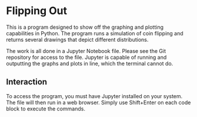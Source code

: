 # Flipping Out

This is a program designed to show off the graphing and plotting capabilities
in Python. The program runs a simulation of coin flipping and returns several
drawings that depict different distributions.

The work is all done in a Jupyter Notebook file. Please see the Git repository
for access to the file. Jupyter is capable of running and outputting the graphs
and plots in line, which the terminal cannot do.

## Interaction

To access the program, you must have Jupyter installed on your system. The
file will then run in a web browser. Simply use Shift+Enter on each code block
to execute the commands.
